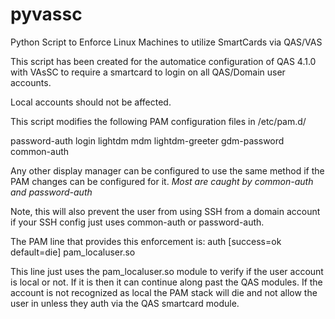 # pyvassc
Python Script to Enforce Linux Machines to utilize SmartCards via QAS/VAS

This script has been created for the automatice configuration of QAS 4.1.0 with VAsSC
to require a smartcard to login on all QAS/Domain user accounts.

Local accounts should not be affected.

This script modifies the following PAM configuration files in /etc/pam.d/

password-auth
login
lightdm
mdm
lightdm-greeter
gdm-password
common-auth

Any other display manager can be configured to use the same method if the PAM changes
can be configured for it. *Most are caught by common-auth and password-auth*

Note, this will also prevent the user from using SSH from a domain account if your SSH
config just uses common-auth or password-auth.

The PAM line that provides this enforcement is:
auth    [success=ok default=die]    pam_localuser.so

This line just uses the pam_localuser.so module to verify if the user account is local
or not. If it is then it can continue along past the QAS modules. If the account is not
recognized as local the PAM stack will die and not allow the user in unless they auth
via the QAS smartcard module.
